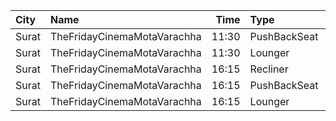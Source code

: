 | City  | Name                        |  Time | Type         | Price | Capacity | Booked |
| :---- | :-------------------------- | ----: | :----------- | ----: | -------: | -----: |
| Surat | TheFridayCinemaMotaVarachha | 11:30 | PushBackSeat |  150₹ |       60 |      2 |
| Surat | TheFridayCinemaMotaVarachha | 11:30 | Lounger      |  150₹ |       60 |      2 |
| Surat | TheFridayCinemaMotaVarachha | 16:15 | Recliner     |  200₹ |       41 |      0 |
| Surat | TheFridayCinemaMotaVarachha | 16:15 | PushBackSeat |  150₹ |       41 |      0 |
| Surat | TheFridayCinemaMotaVarachha | 16:15 | Lounger      |  150₹ |       41 |      0 |